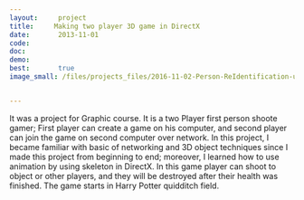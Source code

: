 ```yaml
---
layout:     project
title:     Making two player 3D game in DirectX 
date:       2013-11-01
code:  
doc:        
demo:
best:       true
image_small: /files/projects_files/2016-11-02-Person-ReIdentification-using-Point-Cloud.png


---
```

It was a project for Graphic course. It is a two Player first person shoote gamer; First player can create a game on his computer, and second player can join the game on second computer over network. In this project, I became familiar with basic of networking and 3D object techniques since I made this project from beginning to end; moreover, I learned how to use animation by using skeleton in DirectX. In this game player can shoot to object or other players, and they will be destroyed after their health was finished. The game starts in Harry Potter quidditch field.